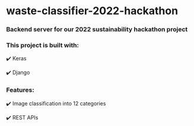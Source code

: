 # waste-classifier-2022-hackathon
### Backend server for our 2022 sustainability hackathon project

### This project is built with:
✔️  Keras

✔️  Django

### Features:
✔️  Image classification into 12 categories

✔️  REST APIs  